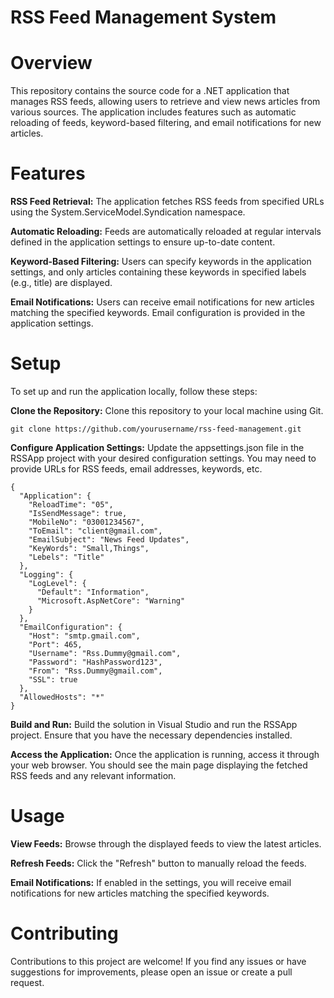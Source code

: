 # RSS Feed Management System
# Overview
This repository contains the source code for a .NET application that manages RSS feeds, allowing users to retrieve and view news articles from various sources. The application includes features such as automatic reloading of feeds, keyword-based filtering, and email notifications for new articles.

# Features
**RSS Feed Retrieval:** The application fetches RSS feeds from specified URLs using the System.ServiceModel.Syndication namespace.

**Automatic Reloading:** Feeds are automatically reloaded at regular intervals defined in the application settings to ensure up-to-date content.

**Keyword-Based Filtering:** Users can specify keywords in the application settings, and only articles containing these keywords in specified labels (e.g., title) are displayed.

**Email Notifications:** Users can receive email notifications for new articles matching the specified keywords. Email configuration is provided in the application settings.

# Setup
To set up and run the application locally, follow these steps:

**Clone the Repository:** Clone this repository to your local machine using Git.

```
git clone https://github.com/yourusername/rss-feed-management.git

```

**Configure Application Settings:** Update the appsettings.json file in the RSSApp project with your desired configuration settings. You may need to provide URLs for RSS feeds, email addresses, keywords, etc.

```
{
  "Application": {
    "ReloadTime": "05",
    "IsSendMessage": true,
    "MobileNo": "03001234567",
    "ToEmail": "client@gmail.com",
    "EmailSubject": "News Feed Updates",
    "KeyWords": "Small,Things",
    "Lebels": "Title"
  },
  "Logging": {
    "LogLevel": {
      "Default": "Information",
      "Microsoft.AspNetCore": "Warning"
    }
  },
  "EmailConfiguration": {
    "Host": "smtp.gmail.com",
    "Port": 465,
    "Username": "Rss.Dummy@gmail.com",
    "Password": "HashPassword123",
    "From": "Rss.Dummy@gmail.com",
    "SSL": true
  },
  "AllowedHosts": "*"
}

```
**Build and Run:** Build the solution in Visual Studio and run the RSSApp project. Ensure that you have the necessary dependencies installed.

**Access the Application:** Once the application is running, access it through your web browser. You should see the main page displaying the fetched RSS feeds and any relevant information.

# Usage
**View Feeds:** Browse through the displayed feeds to view the latest articles.

**Refresh Feeds:** Click the "Refresh" button to manually reload the feeds.

**Email Notifications:** If enabled in the settings, you will receive email notifications for new articles matching the specified keywords.

# Contributing
Contributions to this project are welcome! If you find any issues or have suggestions for improvements, please open an issue or create a pull request.
